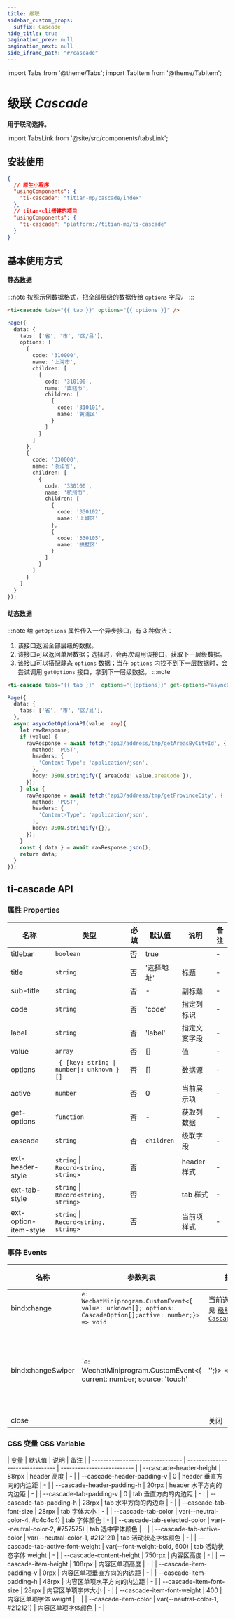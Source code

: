 ```yaml
---
title: 级联
sidebar_custom_props:
  suffix: Cascade
hide_title: true
pagination_prev: null
pagination_next: null
side_iframe_path: "#/cascade"
---
```


import Tabs from '@theme/Tabs';
import TabItem from '@theme/TabItem';


# 级联 _Cascade_

**用于联动选择。**

import TabsLink from '@site/src/components/tabsLink';

<TabsLink id="ti-cascade-api" />

## 安装使用

```json showLineNumbers
{
  // 原生小程序
  "usingComponents": {
    "ti-cascade": "titian-mp/cascade/index"
  },
  // titan-cli搭建的项目
  "usingComponents": {
    "ti-cascade": "platform://titian-mp/ti-cascade"
  }
}
```

## 基本使用方式

#### 静态数据

:::note
按照示例数据格式，把全部层级的数据传给 `options` 字段。
:::

<Tabs>
 <TabItem value="index.wxml" label="index.wxml" >

```html showLineNumbers
<ti-cascade tabs="{{ tab }}" options="{{ options }}" />
```

  </TabItem>
  <TabItem value="index.js" label="index.js">

```typescript js showLineNumbers
Page({
  data: {
    tabs: ['省', '市', '区/县'],
    options: [
      {
        code: '310000',
        name: '上海市',
        children: [
          {
            code: '310100',
            name: '直辖市',
            children: [
              {
                code: '310101',
                name: '黄浦区'
              }
            ]
          }
        ]
      },
      {
        code: '330000',
        name: '浙江省',
        children: [
          {
            code: '330100',
            name: '杭州市',
            children: [
              {
                code: '330102',
                name: '上城区'
              },
              {
                code: '330105',
                name: '拱墅区'
              }
            ]
          }
        ]
      }
    ]
  }
});
```

  </TabItem>
</Tabs>



#### 动态数据
:::note
给 `getOptions` 属性传入一个异步接口，有 3 种做法：
1. 该接口返回全部层级的数据。
2. 该接口可以返回单层数据；选择时，会再次调用该接口，获取下一层级数据。
3. 该接口可以搭配静态 `options` 数据；当在 `options` 内找不到下一层数据时，会尝试调用 `getOptions` 接口，拿到下一层级数据。
:::note
<Tabs>
 <TabItem value="index.wxml" label="index.wxml" >

```html showLineNumbers
<ti-cascade tabs="{{ tab }}"  options="{{options}}" get-options="asyncGetOptionAPI" />
```

  </TabItem>
  <TabItem value="index.js" label="index.js">

```typescript js showLineNumbers
Page({
  data: {
    tabs: ['省', '市', '区/县'],
  },
  async asyncGetOptionAPI(value: any){
    let rawResponse;
    if (value) {
      rawResponse = await fetch('api3/address/tmp/getAreasByCityId', {
        method: 'POST',
        headers: {
          'Content-Type': 'application/json',
        },
        body: JSON.stringify({ areaCode: value.areaCode }),
      });
    } else {
      rawResponse = await fetch('api3/address/tmp/getProvinceCity', {
        method: 'POST',
        headers: {
          'Content-Type': 'application/json',
        },
        body: JSON.stringify({}),
      });
    }
    const { data } = await rawResponse.json();
    return data;
  }
});
```

  </TabItem>
</Tabs>


## ti-cascade API

### 属性 **Properties**
| 名称               | 类型                                 | 必填 | 默认值     | 说明        | 备注 |
| ------------------ | ------------------------------------ | ---- | ---------- | ----------- | ---- |
| titlebar           | `boolean`                            | 否   | true       |             | -    |
| title              | `string`                             | 否   | '选择地址' | 标题        | -    |
| sub-title           | `string`                             | 否   | -          | 副标题      | -    |
| code               | `string`                             | 否   | 'code'     | 指定列标识      | -    |
| label              | `string`                             | 否   | 'label'    | 指定文案字段    | -    |
| value              | `array`                              | 否   | []         | 值        | -    |
| options            | <code> { [key: string \| number]: unknown }[]  </code>                            | 否   | []       | 数据源      | -    |
| active             | `number`                             | 否   | 0          | 当前展示项  | -    |
| get-options         | `function`                           | 否   | -          | 获取列数据  | -    |
| cascade            | `string`                             | 否   | `children` | 级联字段    | -    |
| ext-header-style     | `string` \| `Record<string, string>` | 否   |            | header 样式 | -    |
| ext-tab-style        | `string` \| `Record<string, string>` | 否   |            | tab 样式    | -    |
| ext-option-item-style | `string` \| `Record<string, string>` | 否   |            | 当前项样式  | -    |


### 事件 **Events**

| 名称         | 参数列表             | 描述             | 备注 |
| ------------ | -------------------- | ---------------- | ---- |
| bind:change       | `e: WechatMiniprogram.CustomEvent<{ value: unknown[]; options: CascadeOption[];active: number;}> => void` | 当前选中项，见 [级联项 `CascadeOption`](#级联项-cascadeoption)      | -    |
| bind:changeSwiper | `e: WechatMiniprogram.CustomEvent<{  current: number; source: 'touch' | '';}> => void`       | 切换当前活动项目 | -    |
| close        |                      | 关闭             | -    |

### CSS 变量 **CSS Variable**

| 变量                             | 默认值                          | 说明                       | 备注 |
| -------------------------------- | ------------------------------- | -------------------------- |
| --cascade-header-height          | 88rpx                            | header 高度                | -    |
| --cascade-header-padding-v       | 0                               | header 垂直方向的内边距    | -    |
| --cascade-header-padding-h       | 20rpx                            | header 水平方向的内边距    | -    |
| --cascade-tab-padding-v          | 0                               | tab 垂直方向的内边距       | -    |
| --cascade-tab-padding-h          | 28rpx                            | tab 水平方向的内边距       | -    |
| --cascade-tab-font-size          | 28rpx                            | tab 字体大小               | -    |
| --cascade-tab-color              | var(--neutral-color-4, #c4c4c4) | tab 字体颜色               | -    |
| --cascade-tab-selected-color     | var(--neutral-color-2, #757575) | tab 选中字体颜色           | -    |
| --cascade-tab-active-color       | var(--neutral-color-1, #212121) | tab 活动状态字体颜色       | -    |
| --cascade-tab-active-font-weight | var(--font-weight-bold, 600)    | tab 活动状态字体 weight    | -    |
| --cascade-content-height         | 750rpx                           | 内容区高度                 | -    |
| --cascade-item-height            | 108rpx                           | 内容区单项高度             | -    |
| --cascade-item-padding-v         | 0rpx                             | 内容区单项垂直方向的内边距 | -    |
| --cascade-item-padding-h         | 48rpx                            | 内容区单项水平方向的内边距 | -    |
| --cascade-item-font-size         | 28rpx                            | 内容区单项字体大小         | -    |
| --cascade-item-font-weight       | 400                             | 内容区单项字体 weight      | -    |
| --cascade-item-color             | var(--neutral-color-1, #212121) | 内容区单项字体颜色         | -    |

